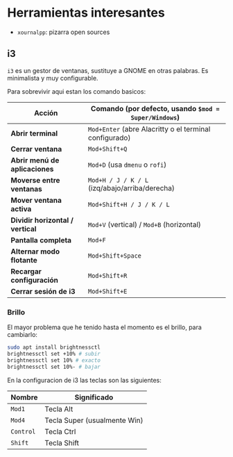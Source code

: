 # Herramientas interesantes

- `xournalpp`: pizarra open sources

## i3

`i3` es un gestor de ventanas, sustituye a GNOME en otras palabras.
Es minimalista y muy configurable.

Para sobrevivir aqui estan los comando basicos:

| Acción                            | Comando (por defecto, usando `$mod = Super/Windows`)   |
| --------------------------------- | ------------------------------------------------------ |
| **Abrir terminal**                | `Mod+Enter` (abre Alacritty o el terminal configurado) |
| **Cerrar ventana**                | `Mod+Shift+Q`                                          |
| **Abrir menú de aplicaciones**    | `Mod+D` (usa `dmenu` o `rofi`)                         |
| **Moverse entre ventanas**        | `Mod+H / J / K / L` (izq/abajo/arriba/derecha)         |
| **Mover ventana activa**          | `Mod+Shift+H / J / K / L`                              |
| **Dividir horizontal / vertical** | `Mod+V` (vertical) / `Mod+B` (horizontal)              |
| **Pantalla completa**             | `Mod+F`                                                |
| **Alternar modo flotante**        | `Mod+Shift+Space`                                      |
| **Recargar configuración**        | `Mod+Shift+R`                                          |
| **Cerrar sesión de i3**           | `Mod+Shift+E`                                          |

### Brillo

El mayor problema que he tenido hasta el momento es el brillo,
para cambiarlo:

```bash
sudo apt install brightnessctl
brightnessctl set +10% # subir
brightnessctl set 10% # exacto
brightnessctl set 10%- # bajar
```

En la configuracion de i3 las teclas son las siguientes:

| Nombre    | Significado                  |
| --------- | ---------------------------- |
| `Mod1`    | Tecla Alt                    |
| `Mod4`    | Tecla Super (usualmente Win) |
| `Control` | Tecla Ctrl                   |
| `Shift`   | Tecla Shift                  |
